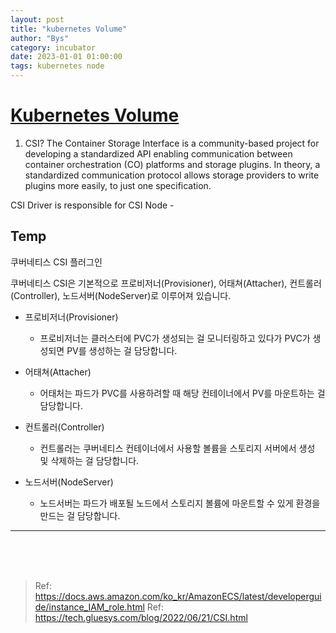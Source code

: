 ```yaml
---
layout: post
title: "kubernetes Volume"
author: "Bys"
category: incubator
date: 2023-01-01 01:00:00
tags: kubernetes node
---
```


# [Kubernetes Volume](https://kubernetes.io/docs/concepts/storage/volumes/)

1. CSI?
The Container Storage Interface is a community-based project for developing a standardized API enabling communication between container orchestration (CO) platforms and storage plugins. In theory, a standardized communication protocol allows storage providers to write plugins more easily, to just one specification. 

CSI Driver is responsible for 
CSI Node - 



Temp
-------------------------
쿠버네티스 CSI 플러그인


쿠버네티스 CSI은 기본적으로 프로비저너(Provisioner), 어태쳐(Attacher), 컨트롤러(Controller), 노드서버(NodeServer)로 이루어져 있습니다.

- 프로비저너(Provisioner)
  - 프로비저너는 클러스터에 PVC가 생성되는 걸 모니터링하고 있다가 PVC가 생성되면 PV를 생성하는 걸 담당합니다.

- 어태쳐(Attacher)
  - 어태처는 파드가 PVC를 사용하려할 때 해당 컨테이너에서 PV를 마운트하는 걸 담당합니다.

- 컨트롤러(Controller)
  - 컨트롤러는 쿠버네티스 컨테이너에서 사용할 볼륨을 스토리지 서버에서 생성 및 삭제하는 걸 담당합니다.

- 노드서버(NodeServer)
  - 노드서버는 파드가 배포될 노드에서 스토리지 볼륨에 마운트할 수 있게 환경을 만드는 걸 담당합니다.


-------------------------
<br><br><br>

> Ref: https://docs.aws.amazon.com/ko_kr/AmazonECS/latest/developerguide/instance_IAM_role.html
> Ref: https://tech.gluesys.com/blog/2022/06/21/CSI.html